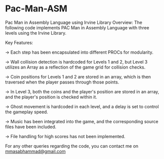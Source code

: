 # Pac-Man-ASM
Pac Man in Assembly Language using Irvine Library
Overview:
The following code implements PAC Man in Assembly Language with three levels using the Irvine Library.

Key Features:

-> Each step has been encapsulated into different PROCs for modularity.

-> Wall collision detection is hardcoded for Levels 1 and 2, but Level 3 utilizes an Array as a reflection of the game grid for collision checks.

-> Coin positions for Levels 1 and 2 are stored in an array, which is then traversed when the player passes through those points.

-> In Level 3, both the coins and the player's position are stored in an array, and the player's position is checked within it.

-> Ghost movement is hardcoded in each level, and a delay is set to control the gameplay speed.

-> Music has been integrated into the game, and the corresponding source files have been included.

-> File handling for high scores has not been implemented.

For any other queries regarding the code, you can contact me on mmasabhammad@gmail.com
